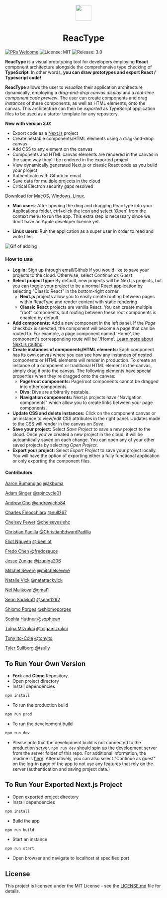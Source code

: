 <p align="center">
  <img width="50" src="https://github.com/team-reactype/ReacType/blob/master/app/src/public/icons/png/256x256.png?raw=true">
  <h1 align="center">ReacType </h1>
</p>

[![PRs Welcome](https://img.shields.io/badge/PRs-welcome-brightgreen.svg)](https://github.com/team-reactype/ReacType/pulls)
![License: MIT](https://img.shields.io/badge/License-MIT-yellow.svg)
![Release: 3.0](https://img.shields.io/badge/Release-3.0-orange)

**ReacType** is a visual prototyping tool for developers employing **React** component architecture alongside the comprehensive type checking of **TypeScript**.
In other words, **you can draw prototypes and export React / Typescript code!**

**ReacType** allows the user to _visualize_ their application architecture dynamically, employing a _drag-and-drop canvas display_ and a _real-time component code preview_. The user can create components and drag _instances_ of these components, as well as HTML elements, onto the canvas. This architecture can then be _exported_ as TypeScript application files to be used as a starter template for any repository.

**New with version 3.0:**

- Export code as a [Next.js](https://nextjs.org/) project
- Create nestable components/HTML elements using a drag-and-drop canvas
- Add CSS to any element on the canvas
- Components and HTML canvas elements are rendered in the canvas in the same way they'll be rendered in the exported project
- View dynamically generated Next.js or classic React code as you build your project
- Authenticate with Github or email
- Save data for multiple projects in the cloud
- Critical Electron security gaps resolved

Download for [MacOS](https://github.com/team-reactype/ReacType/releases), [Windows](https://github.com/team-reactype/ReacType/releases/), [Linux](https://github.com/team-reactype/ReacType/releases/).

- **Mac users**: After opening the dmg and dragging ReacType into your Applications folder, ctrl+click the icon and select 'Open' from the context menu to run the app. This extra step is necessary since we don't have an Apple developer license yet.

- **Linux users**: Run the application as a super user in order to read and write files.

![Gif of adding](https://i.imgur.com/nOeuuU6.gif)

### How to use

- **Log in:** Sign up through email/Github if you would like to save your projects to the cloud. Otherwise, select _Continue as Guest_
- **Select project type:** By default, new projects will be Next.js projects, but you can toggle your project to be a normal React application by selecting "Classic React" in the bottom-right corner.
  - **Next.js** projects allow you to easily create routing between pages within ReacType and render content with static rendering.
  - **Classic React** projects are vanilla React. You can create multiple "root" components, but routing between these root components is enabled by default.
- **Add components:** Add a new component in the left panel. If the _Page_ checkbox is selected, the component will become a page that can be routed to. For example, a page component named 'Home', the component's corresponding route will be '/Home'. [Learn more about Next.js routing](https://nextjs.org/docs/routing/introduction).
- **Create instances of components/HTML elements:** Each component has its own canvas where you can see how any instances of nested components or HTML elements will render in production. To create an instance of a component or traditional HTML element in the canvas, simply drag it onto the canvas. The following elements have special properties when they're dragged onto the canvas:
  - **Page/root components:** Page/root components cannot be dragged into other components.
  - **Divs:** Divs are arbitrarily nestable.
  - **Navigation components:** Next.js projects have "Navigation components" which allow you to create links between your page components.
- **Update CSS and delete instances:** Click on the component canvas or an instance to view/edit CSS attributes in the right panel. Updates made to the CSS will render in the canvas on _Save_.
- **Save your project:** Select _Save Project_ to save a new project to the cloud. Once you've created a new project in the cloud, it will be autoamtically saved on each change. You can open any of your other saved projects by selecting _Open Project_.
- **Export your project:** Select _Export Project_ to save your project locally. You will have the option of exporting either a fully functional application or only exporting the component files.

#### Contributors

[Aaron Bumanglag](https://www.linkedin.com/in/akbuma) [@akbuma](https://github.com/akbuma)

[Adam Singer](https://linkedin.com/in/adsing) [@spincycle01](https://github.com/spincycle01)

[Andrew Cho](https://www.linkedin.com/in/andrewjcho84/) [@andrewjcho84](https://github.com/andrewjcho84)

[Charles Finocchiaro](https://www.linkedin.com/in/charles-finocchiaro-62440040/) [@null267](https://github.com/null267)

[Chelsey Fewer](https://www.linkedin.com/in/chelsey-fewer/) [@chelseyeslehc](https://github.com/chelseyeslehc)

[Christian Padilla](https://linkedin.com/in/ChristianEdwardPadilla) [@ChristianEdwardPadilla](https://github.com/ChristianEdwardPadilla)

[Eliot Nguyen](https://linkedin.com/in/ibeeliot) [@ibeeliot](https://github.com/ibeeliot)

[Fredo Chen](https://www.linkedin.com/in/fredochen/) [@fredosauce](https://github.com/fredosauce)

[Jesse Zuniga](https://linkedin.com/in/jesse-zuniga) [@jzuniga206](https://github.com/jzuniga206)

[Mitchel Severe](https://www.linkedin.com/in/misevere/) [@mitchelsevere](https://github.com/mitchelsevere)

[Natalie Vick](https://www.linkedin.com/in/vicknatalie/) [@natattackvick](https://github.com/natattackvick)

[Nel Malikova](https://www.linkedin.com/in/gmalikova/) [@gmal1](https://github.com/gmal1)

[Sean Sadykoff](https://www.linkedin.com/in/sean-sadykoff/) [@sean1292](https://github.com/sean1292)

[Shlomo Porges](https://linkedin.com/shlomoporges) [@shlomoporges](https://github.com/ShlomoPorges)

[Sophia Huttner](https://www.linkedin.com/in/sophia-huttner-68315975/) [@sophjean](https://github.com/sophjean)

[Tolga Mizrakci](https://linkedin.com/in/tolga-mizrakci) [@tolgamizrakci](https://github.com/tolgamizrakci)

[Tony Ito-Cole](https://linkedin.com/in/tony-ito-cole) [@tonyito](https://github.com/tonyito)

[Tyler Sullberg](https://www.linkedin.com/in/tyler-sullberg) [@tsully](https://github.com/tsully)

## To Run Your Own Version

- **Fork** and **Clone** Repository.
- Open project directory
- Install dependencies

```bash
npm install
```

- To run the production build

```bash
npm run prod
```

- To run the development build

```bash
npm run dev
```

- Please note that the development build is not connected to the production server. `npm run dev` should spin up the development server from the server folder of this repo. For additional information, the readme is [here](https://github.com/open-source-labs/ReacType/blob/master/server/README.md). Alternatively, you can also select "Continue as guest" on the log-in page of the app to not use any features that rely on the server (authentication and saving project data.)

## To Run Your Exported Next.js Project

- Open exported project directory
- Install dependencies

```bash
npm install
```

- Build the app

```bash
npm run build
```

- Start an instance

```bash
npm run start
```

- Open browser and navigate to localhost at specified port

## License

This project is licensed under the MIT License - see the [LICENSE.md](https://github.com/team-reactype/ReacType/blob/development/LICENSE.md) file for details.
